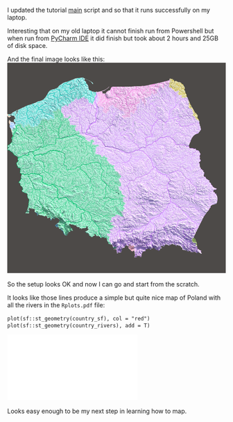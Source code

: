 I updated the tutorial [main](../../src/01-river-basins/main.R) script and so that it runs successfully on my laptop.

Interesting that on my old laptop it cannot finish run from Powershell but when run from [PyCharm IDE](../PyCharm%20IDE.md) it did finish but took about 2 hours and 25GB of disk space.

And the final image looks like this:
![Pasted image 20240302132433](../_attachments/Pasted%20image%2020240302132433.png)

So the setup looks OK and now I can go and start from the scratch.

It looks like those lines produce a simple but quite nice map of Poland with all the rivers in the `Rplots.pdf` file:
```
plot(sf::st_geometry(country_sf), col = "red")
plot(sf::st_geometry(country_rivers), add = T)
```

![Rplots](../../src/01-river-basins/Rplots.pdf)

Looks easy enough to be my next step in learning how to map.